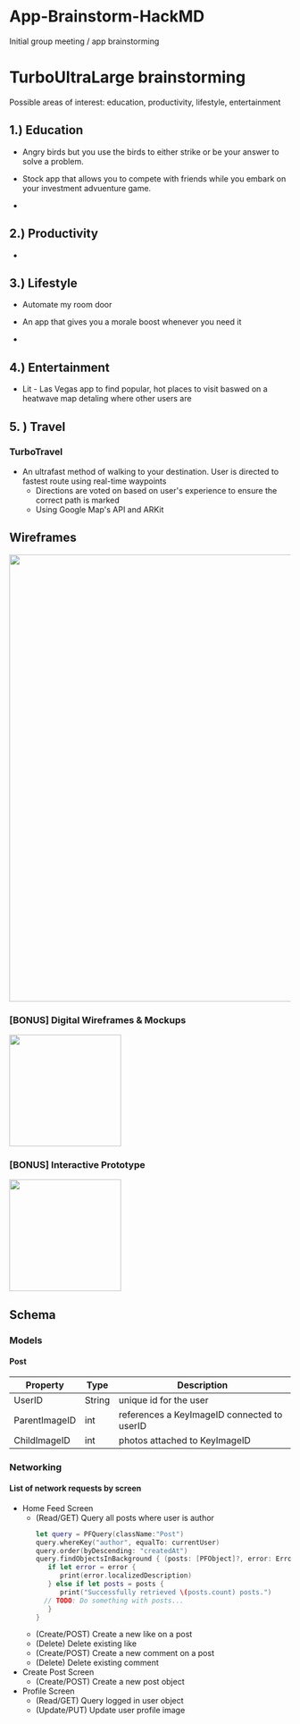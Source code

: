 # App-Brainstorm-HackMD
Initial group meeting / app brainstorming

# TurboUltraLarge brainstorming

Possible areas of interest: education, productivity, lifestyle, entertainment

## 1.) Education
- Angry birds but you use the birds to either strike or be your answer to solve a problem. 

- Stock app that allows you to compete with friends while you embark on your investment advuenture game.

- 

## 2.) Productivity
- 

## 3.) Lifestyle
- Automate my room door

- An app that gives you a morale boost whenever you need it

- 

## 4.) Entertainment
- Lit - Las Vegas app to find popular, hot places to visit baswed on a heatwave map detaling where other users are

## 5. ) Travel

### TurboTravel

- An ultrafast method of walking to your destination. User is directed to fastest route using real-time waypoints 
    - Directions are voted on based on user's experience to ensure the correct path is marked
    - Using Google Map's API and ARKit


## Wireframes
<img src="https://imgur.com/rH7Prfx" width=800><br>

### [BONUS] Digital Wireframes & Mockups
<img src="" height=200>

### [BONUS] Interactive Prototype
<img src="" width=200>

## Schema 
### Models
#### Post

   | Property      | Type     | Description |
   | ------------- | -------- | ------------|
   | UserID        | String   | unique id for the user |
   | ParentImageID | int      | references a KeyImageID connected to userID |
   | ChildImageID  | int      | photos attached to KeyImageID |
   
### Networking
#### List of network requests by screen
   - Home Feed Screen
      - (Read/GET) Query all posts where user is author
         ```swift
         let query = PFQuery(className:"Post")
         query.whereKey("author", equalTo: currentUser)
         query.order(byDescending: "createdAt")
         query.findObjectsInBackground { (posts: [PFObject]?, error: Error?) in
            if let error = error { 
               print(error.localizedDescription)
            } else if let posts = posts {
               print("Successfully retrieved \(posts.count) posts.")
           // TODO: Do something with posts...
            }
         }
         ```
      - (Create/POST) Create a new like on a post
      - (Delete) Delete existing like
      - (Create/POST) Create a new comment on a post
      - (Delete) Delete existing comment
   - Create Post Screen
      - (Create/POST) Create a new post object
   - Profile Screen
      - (Read/GET) Query logged in user object
      - (Update/PUT) Update user profile image
      
